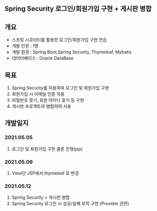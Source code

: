 ## Spring Security 로그인/회원가입 구현 + 게시판 병합


## 개요

 * 스프링 시큐리티를 활용한 로그인/회원가입 구현 연습
 * 개발 인원 : 1명
 * 개발 환경 : Spring Boot,Spring Security, Thymeleaf, Mybatis
 * 데이터베이스 : Oracle DataBase


## 목표

 1. Spring Security를 이용하여 로그인 및 회원가입 구현
 2. 회원가입 시 이메일 인증 적용
 3. 비밀번호 찾기, 회원 아이디 찾기 등 구현
 4. 게시판 프로젝트와 병합하여 사용


## 개발일지


### 2021.05.05
 1. 로그인 및 회원가입 구현 클론 진행(jsp)

### 2021.05.09
 1. View단 JSP에서 thymeleaf 로 변경

### 2021.05.12
 1. Spring Security + 게시판 병합
 2. Spring Security 로그인 시 성공/실패 로직 구현 (Provider 관련)
